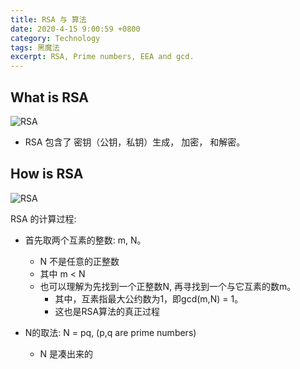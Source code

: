 ```yaml
---
title: RSA 与 算法
date: 2020-4-15 9:00:59 +0800
category: Technology
tags: 黑魔法
excerpt: RSA, Prime numbers, EEA and gcd.
---
```


## What is RSA

![RSA](https://shqb6w.sn.files.1drv.com/y4mtCzO2Ua0b6P5OpXWH54cMbcAGihKdXR0_Ob_TItYp4hFKj9Jwyguso5nEon5CBdrqni4kiy2d2JBNjt0peFP_-NJ5JeUALgCuBFGV15_ppYH2PuE5tdiW323znhvOkYaQy2iHoTRkFjI0tVYhGE-ZSGDRQCu_rBg0V3_phjGiXQfxf6ZZlbekVkR2ZFeRCNzBUliw_j5Njv0O-v5KOfLNA?width=3844&height=2884&cropmode=none)

- RSA 包含了 密钥（公钥，私钥）生成， 加密， 和解密。



## How is RSA

![RSA](https://shqd6w.sn.files.1drv.com/y4mG6nC0p6lZSN6FGrqqR6lllJGiPPn_YZWuCRK6L9hngjbpZ-i1Bvn3kzhYOBrNDUC2RIRBtQkOp1ptoctD1D9a4UkZRTRuHETwRmpJJQMlikOiVZbvrBQZxP_pszLsVQBU7-XA95fc_bZEj6Fl60tFK9WqBzLC3HAUphFWniCS3fNmeAQHNBycAC32JgLlkjyVJcIDo3gsroHv_kuKaFv-w?width=3844&height=2884&cropmode=none)

RSA 的计算过程:

- 首先取两个互素的整数: m, N。 
	- N 不是任意的正整数
	- 其中 m < N
	- 也可以理解为先找到一个正整数N, 再寻找到一个与它互素的数m。
		- 其中，互素指最大公约数为1，即gcd(m,N) = 1。
		- 这也是RSA算法的真正过程

- N的取法: N = pq, (p,q are prime numbers)

	- N 是凑出来的

		